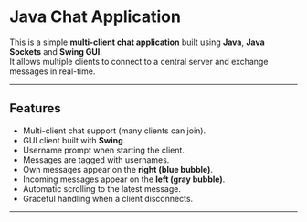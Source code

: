 # Java Chat Application

This is a simple **multi-client chat application** built using **Java**, **Java Sockets** and **Swing GUI**.  
It allows multiple clients to connect to a central server and exchange messages in real-time.

---

## Features

- Multi-client chat support (many clients can join).
- GUI client built with **Swing**.
- Username prompt when starting the client.
- Messages are tagged with usernames.
- Own messages appear on the **right (blue bubble)**.
- Incoming messages appear on the **left (gray bubble)**.
- Automatic scrolling to the latest message.
- Graceful handling when a client disconnects.

---
